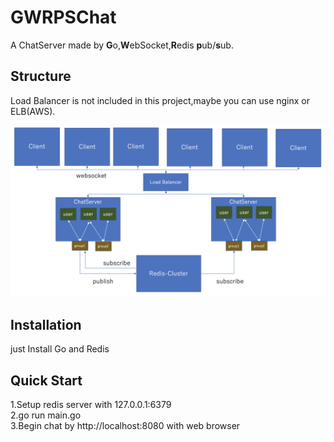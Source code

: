 # GWRPSChat
A ChatServer made by **G**o,**W**ebSocket,**R**edis **p**ub/**s**ub.   

## Structure
Load Balancer is not included in this project,maybe you can use nginx or ELB(AWS).   

![Structure picture](structure.png)

## Installation

just Install Go and Redis  

## Quick Start 

1.Setup redis server with 127.0.0.1:6379  
2.go run main.go  
3.Begin chat by http://localhost:8080 with web browser  


